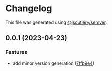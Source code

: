 # Changelog

This file was generated using [@jscutlery/semver](https://github.com/jscutlery/semver).

## 0.0.1 (2023-04-23)


### Features

* add minor version generation ([7ffb9e4](https://github.com/qwikifiers/qwik-image/commit/7ffb9e45691741b56a9e44ecf73149a3dd7be6a9))

